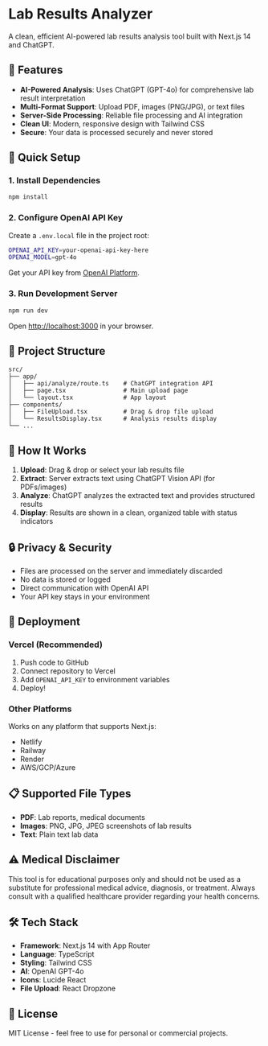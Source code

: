# Lab Results Analyzer

A clean, efficient AI-powered lab results analysis tool built with Next.js 14 and ChatGPT.

## 🚀 Features

- **AI-Powered Analysis**: Uses ChatGPT (GPT-4o) for comprehensive lab result interpretation
- **Multi-Format Support**: Upload PDF, images (PNG/JPG), or text files
- **Server-Side Processing**: Reliable file processing and AI integration
- **Clean UI**: Modern, responsive design with Tailwind CSS
- **Secure**: Your data is processed securely and never stored

## 🔧 Quick Setup

### 1. Install Dependencies
```bash
npm install
```

### 2. Configure OpenAI API Key
Create a `.env.local` file in the project root:
```bash
OPENAI_API_KEY=your-openai-api-key-here
OPENAI_MODEL=gpt-4o
```

Get your API key from [OpenAI Platform](https://platform.openai.com/api-keys).

### 3. Run Development Server
```bash
npm run dev
```

Open [http://localhost:3000](http://localhost:3000) in your browser.

## 📁 Project Structure

```
src/
├── app/
│   ├── api/analyze/route.ts    # ChatGPT integration API
│   ├── page.tsx                # Main upload page
│   └── layout.tsx              # App layout
├── components/
│   ├── FileUpload.tsx          # Drag & drop file upload
│   └── ResultsDisplay.tsx      # Analysis results display
└── ...
```

## 🧠 How It Works

1. **Upload**: Drag & drop or select your lab results file
2. **Extract**: Server extracts text using ChatGPT Vision API (for PDFs/images)
3. **Analyze**: ChatGPT analyzes the extracted text and provides structured results
4. **Display**: Results are shown in a clean, organized table with status indicators

## 🔒 Privacy & Security

- Files are processed on the server and immediately discarded
- No data is stored or logged
- Direct communication with OpenAI API
- Your API key stays in your environment

## 🚀 Deployment

### Vercel (Recommended)
1. Push code to GitHub
2. Connect repository to Vercel
3. Add `OPENAI_API_KEY` to environment variables
4. Deploy!

### Other Platforms
Works on any platform that supports Next.js:
- Netlify
- Railway
- Render
- AWS/GCP/Azure

## 📋 Supported File Types

- **PDF**: Lab reports, medical documents
- **Images**: PNG, JPG, JPEG screenshots of lab results
- **Text**: Plain text lab data

## ⚠️ Medical Disclaimer

This tool is for educational purposes only and should not be used as a substitute for professional medical advice, diagnosis, or treatment. Always consult with a qualified healthcare provider regarding your health concerns.

## 🛠️ Tech Stack

- **Framework**: Next.js 14 with App Router
- **Language**: TypeScript
- **Styling**: Tailwind CSS
- **AI**: OpenAI GPT-4o
- **Icons**: Lucide React
- **File Upload**: React Dropzone

## 📝 License

MIT License - feel free to use for personal or commercial projects.
